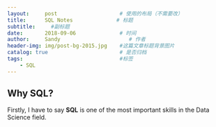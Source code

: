 ```yaml
---
layout:     post                    # 使用的布局（不需要改）
title:      SQL Notes              # 标题 
subtitle:     #副标题
date:       2018-09-06              # 时间
author:     Sandy                      # 作者
header-img: img/post-bg-2015.jpg    #这篇文章标题背景图片
catalog: true                       # 是否归档
tags:                               #标签
    - SQL
---
```


## Why SQL?

Firstly, I have to say **SQL** is one of the most important skills in the Data Science field.

 

